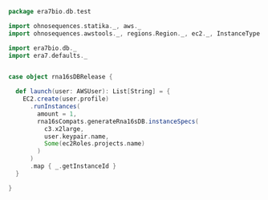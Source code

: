 
```scala
package era7bio.db.test

import ohnosequences.statika._, aws._
import ohnosequences.awstools._, regions.Region._, ec2._, InstanceType._, autoscaling._, s3._

import era7bio.db._
import era7.defaults._


case object rna16sDBRelease {

  def launch(user: AWSUser): List[String] = {
    EC2.create(user.profile)
      .runInstances(
        amount = 1,
        rna16sCompats.generateRna16sDB.instanceSpecs(
          c3.x2large,
          user.keypair.name,
          Some(ec2Roles.projects.name)
        )
      )
      .map { _.getInstanceId }
  }

}

```




[main/scala/rna16s.scala]: ../../main/scala/rna16s.scala.md
[test/scala/compats.scala]: compats.scala.md
[test/scala/Dbrna16s.scala]: Dbrna16s.scala.md
[test/scala/runBundles.scala]: runBundles.scala.md